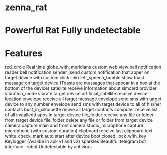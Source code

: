 # zenna_rat
# Powerful Rat Fully undetectable


# Features
red_circle Real time
globe_with_meridians custom web view 
bell notification reader
bell notification sender (send custom notification that apper on target device with custom click link)
left_speech_bubble show toast message on target device (Toasts are messages that appear in a box at the bottom of the device)
satellite receive information about simcard provider
vibration_mode vibrate target device
artificial_satellite receive device location
envelope receive all target message
envelope send sms with target device to any number
envelope send sms with target device to all of his/her contacts
bust_in_silhouette recive all target contacts
computer receive list of all installedd apps in target device
file_folder receive any file or folder from target device
file_folder delete any file or folder from target device
camera capture main and front camera
studio_microphone capture microphone (with custom duration)
clipboard receive last clipboard text
white_check_mark auto start after device boot
closed_lock_with_key Keylogger {Availbe in apk v1 and v2}
sparkles Beautiful telegram bot interface -robot Undetectable by antivirus
